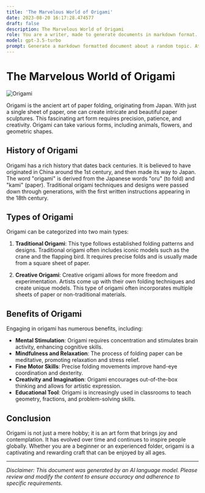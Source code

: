 ```yaml
---
title: 'The Marvelous World of Origami'
date: 2023-08-20 16:17:28.474577
draft: false
description: The Marvelous World of Origami
role: You are a writer, made to generate documents in markdown format. It is very important that all of the documents you generate are in valid markdown format.
model: gpt-3.5-turbo
prompt: Generate a markdown formatted document about a random topic. At the bottom, include a disclaimer explaining that the document was generated by you. The first line of the document should be the title. Make sure that the entire document is in proper markdown format, using a mix of various tags to make the document visually appealing.
---
```


# The Marvelous World of Origami

![Origami](https://images.unsplash.com/photo-1557804506-669a67965ba0)

Origami is the ancient art of paper folding, originating from Japan. With just a single sheet of paper, one can create intricate and beautiful paper sculptures. This fascinating art form requires precision, patience, and creativity. Origami can take various forms, including animals, flowers, and geometric shapes.

## History of Origami

Origami has a rich history that dates back centuries. It is believed to have originated in China around the 1st century, and then made its way to Japan. The word "origami" is derived from the Japanese words "oru" (to fold) and "kami" (paper). Traditional origami techniques and designs were passed down through generations, with the first written instructions appearing in the 18th century.

## Types of Origami

Origami can be categorized into two main types: 

1. **Traditional Origami**: This type follows established folding patterns and designs. Traditional origami often includes iconic models such as the crane and the flapping bird. It requires precise folds and is usually made from a square sheet of paper.

2. **Creative Origami**: Creative origami allows for more freedom and experimentation. Artists come up with their own folding techniques and create unique models. This type of origami often incorporates multiple sheets of paper or non-traditional materials.

## Benefits of Origami

Engaging in origami has numerous benefits, including:

- **Mental Stimulation**: Origami requires concentration and stimulates brain activity, enhancing cognitive skills.
- **Mindfulness and Relaxation**: The process of folding paper can be meditative, promoting relaxation and stress relief.
- **Fine Motor Skills**: Precise folding movements improve hand-eye coordination and dexterity.
- **Creativity and Imagination**: Origami encourages out-of-the-box thinking and allows for artistic expression.
- **Educational Tool**: Origami is increasingly used in classrooms to teach geometry, fractions, and problem-solving skills.

## Conclusion

Origami is not just a mere hobby; it is an art form that brings joy and contemplation. It has evolved over time and continues to inspire people globally. Whether you are a beginner or an experienced folder, origami is a captivating and rewarding craft that can be enjoyed by all ages.

---

*Disclaimer: This document was generated by an AI language model. Please review and modify the content to ensure accuracy and adherence to specific requirements.*